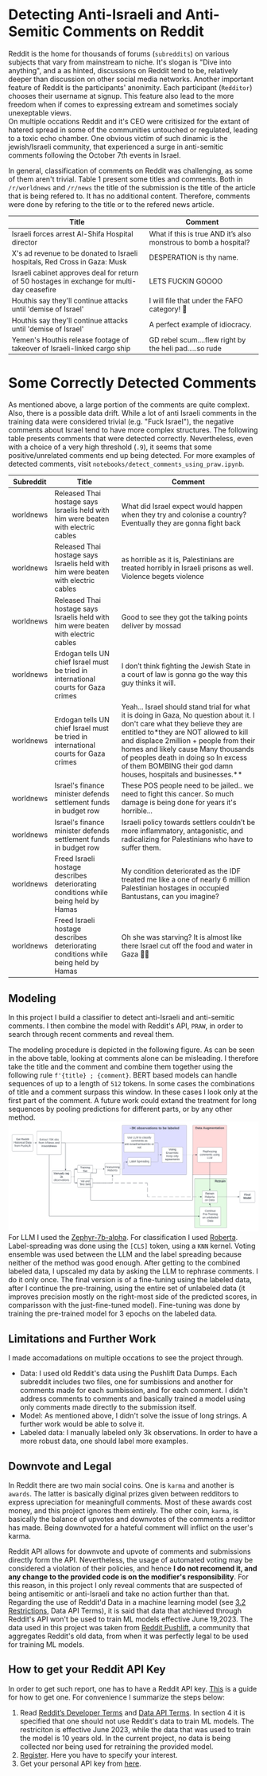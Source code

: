# Detecting Anti-Israeli and Anti-Semitic Comments on Reddit

Reddit is the home for thousands of forums (`subreddits`) on various subjects that vary from mainstream to niche. It's slogan is "Dive into anything", and a as hinted, discussions on Reddit tend to be, relatively deeper than discussion on other social media networks. Another important feature of Reddit is the participants' anonimity. Each participant (`Redditor`) chooses their username at signup. This feature also lead to the more freedom when if comes to expressing extream and sometimes socialy unexeptable views.  
On multiple occations Reddit and it's CEO were critisized for the extant of hatered spread in some of the communities untouched or regulated, leading to a toxic echo chamber. One obvious victim of such dinamic is the jewish/Israeli community, that experienced a surge in anti-semitic comments following the October 7th events in Israel.  

In general, classification of comments on Reddit was challenging, as some of them aren't trivial. Table 1 present some titles and comments. Both in `/r/worldnews` and `/r/news` the title of the submission is the title of the article that is being refered to. It has no additional content. Therefore, comments were done by refering to the title or to the refered news article.  

| Title | Comment |
| ----- | ------- |
| Israeli forces arrest Al-Shifa Hospital director | What if this is true AND it’s also monstrous to bomb a hospital? |
| X's ad revenue to be donated to Israeli hospitals, Red Cross in Gaza: Musk | DESPERATION is thy name. |
| Israeli cabinet approves deal for return of 50 hostages in exchange for multi-day ceasefire | LETS FUCKIN GOOOO |
| Houthis say they'll continue attacks until 'demise of Israel' | I will file that under the FAFO category! 😬 |
| Houthis say they'll continue attacks until 'demise of Israel' | A perfect example of idiocracy. |
| Yemen's Houthis release footage of takeover of Israeli-linked cargo ship | GD rebel scum....flew right by the heli pad.....so rude |

# Some Correctly Detected Comments
As mentioned above, a large portion of the comments are quite complext. Also, there is a possible data drift. While a lot of anti Israeli comments in the training data were considered trivial (e.g. "Fuck Israel"), the negative comments about Israel tend to have more complex structures. The following table presents comments that were detected correctly. Nevertheless, even with a choice of a very high threshold (`.9`), it seems that some positive/unrelated comments end up being detected. 
For more examples of detected comments, visit `notebooks/detect_comments_using_praw.ipynb`.


| Subreddit | Title | Comment |
| --------- | ----- | ------- |
| worldnews | Released Thai hostage says Israelis held with him were beaten with electric cables|What did Israel expect would happen when they try and colonise a country? Eventually they are gonna fight back |
| worldnews | Released Thai hostage says Israelis held with him were beaten with electric cables|as horrible as it is, Palestinians are treated horribly in Israeli prisons as well. Violence begets violence |
| worldnews | Released Thai hostage says Israelis held with him were beaten with electric cables|Good to see they got the talking points deliver by mossad |
| worldnews | Erdogan tells UN chief Israel must be tried in international courts for Gaza crimes|I don’t think fighting the Jewish State in a court of law is gonna go the way this guy thinks it will. |
| worldnews | Erdogan tells UN chief Israel must be tried in international courts for Gaza crimes|Yeah... Israel should stand trial for what it is doing in Gaza, No question about it. I don't care what they believe they are entitled to*they are NOT allowed to kill and displace 2million + people from their homes and likely cause Many thousands of peoples death in doing so In excess of them BOMBING their god damn houses, hospitals and businesses.** |
| worldnews | Israel's finance minister defends settlement funds in budget row|These POS people need to be jailed.. we need to fight this cancer. So much damage is being done for years it's horrible... |
| worldnews | Israel's finance minister defends settlement funds in budget row|Israeli policy towards settlers couldn’t be more inflammatory, antagonistic, and radicalizing for Palestinians who have to suffer them. |
| worldnews | Freed Israeli hostage describes deteriorating conditions while being held by Hamas|My condition deteriorated as the IDF treated me like a one of nearly 6 million Palestinian hostages in occupied Bantustans, can you imagine? |
| worldnews | Freed Israeli hostage describes deteriorating conditions while being held by Hamas|Oh she was starving? It is almost like there Israel cut off the food and water in Gaza 🤯🤯 |





## Modeling
In this project I build a classifier to detect anti-Israeli and anti-semitic comments. I then combine the model with Reddit's API, `PRAW`, in order to search through recent comments and reveal them.  

The modeling procedure is depicted in the following figure. As can be seen in the above table, looking at comments alone can be misleading. I therefore take the title and the comment and combine them together using the following rule `f'{title} ; {comment}`. BERT based models can handle sequences of up to a length of `512` tokens. In some cases the combinations of title and a comment surpass this window. In these cases I look only at the first part of the comment. A future work could extand the treatment for long sequences by pooling predictions for different parts, or by any other method.  
![Modeling](https://github.com/DavidHarar/Reddit/blob/main/plots/modeling.png)
For LLM I used the [Zephyr-7b-alpha](https://huggingface.co/HuggingFaceH4/zephyr-7b-alpha). For classification I used [Roberta](https://huggingface.co/roberta-base). Label-spreading was done using the `[CLS]` token, using a `KNN` kernel. Voting ensemble was used between the LLM and the label spreading because neither of the method was good enough. After getting to the combined labeled data, I upscaled my data by asking the LLM to rephrase comments. I do it only once. The final version is of a fine-tuning using the labeled data, after I continue the pre-training, using the entire set of unlabeled data (it improves precision mostly on the right-most side of the predicted scores, in comparisson with the just-fine-tuned model). Fine-tuning was done by training the pre-trained model for 3 epochs on the labeled data.  

## Limitations and Further Work
I made accomadations on multiple occations to see the project through.
- Data: I used old Reddit's data using the Pushlift Data Dumps. Each subreddit includes two files, one for sumbissions and another for comments made for each sumbission, and for each comment. I didn't address comments to comments and basically trained a model using only comments made directly to the submission itself. 
- Model: As mentioned above, I didn't solve the issue of long strings. A further work would be able to solve it. 
- Labeled data: I manually labeled only 3k observations. In order to have a more robust data, one should label more examples. 


## Downvote and Legal
In Reddit there are two main social coins. One is `karma` and another is `awards`. The latter is basically diginal prizes given between redditors to express upreciation for meaningfull comments. Most of these awards cost money, and this project ignores them entirely. The other coin, `karma`, is basically the balance of upvotes and downvotes of the comments a redittor has made. Being downvoted for a hateful comment will inflict on the user's karma.  

Reddit API allows for downvote and upvote of comments and submissions directly form the API. Nevertheless, the usage of automated voting may be considered a violation of their policies, and hence **I do not recomend it, and any change to the provided code is on the modifier's responsibility**. For this reason, in this project I only reveal comments that are suspected of being antisemitic or anti-Israeli and take no action further than that.  
Regarding the use of Reddit'd Data in a machine learning model (see [3.2 Restrictions](https://www.redditinc.com/policies/data-api-terms?fbclid=IwAR3H0FWGTMVo1W0hJJhkBD31knspw36N5DvbO5RiBfz1bIl8lXk_tZLtKnE), Data API Terms), it is said that data that atchieved through Reddit's API won't be used to train ML models effective June 19,2023. The data used in this project was taken from [Reddit Pushlift](https://www.reddit.com/r/pushshift/), a community that aggregates Reddit's old data, from when it was perfectly legal to be used for training ML models. 


## How to get your Reddit API Key
In order to get such report, one has to have a Reddit API key. [This](https://www.reddit.com/wiki/api/) is a guide for how to get one. For convenience I summarize the steps below:
1. Read [Reddit’s Developer Terms](https://www.redditinc.com/policies/developer-terms) and [Data API Terms](https://www.redditinc.com/policies/data-api-terms). In section 4 it is specified that one should not use Reddit's data to train ML models. The restriciton is effective June 2023, while the data that was used to train the model is 10 years old. In the current project, no data is being collected nor being used for retraining the provided model.  
2. [Register](https://support.reddithelp.com/hc/en-us/requests/new?ticket_form_id=14868593862164). Here you have to specify your interest. 
3. Get your personal API key from [here](https://old.reddit.com/prefs/apps/).